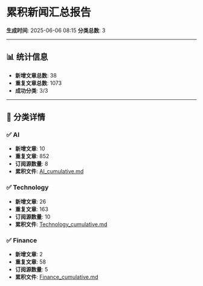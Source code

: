 # 累积新闻汇总报告

**生成时间**: 2025-06-06 08:15
**分类总数**: 3

---

## 📊 统计信息

- **新增文章总数**: 38
- **重复文章总数**: 1073
- **成功分类**: 3/3

---

## 📂 分类详情

### ✅ AI
- **新增文章**: 10
- **重复文章**: 852
- **订阅源数量**: 8
- **累积文件**: [AI_cumulative.md](./AI_cumulative.md)

### ✅ Technology
- **新增文章**: 26
- **重复文章**: 163
- **订阅源数量**: 10
- **累积文件**: [Technology_cumulative.md](./Technology_cumulative.md)

### ✅ Finance
- **新增文章**: 2
- **重复文章**: 58
- **订阅源数量**: 5
- **累积文件**: [Finance_cumulative.md](./Finance_cumulative.md)
